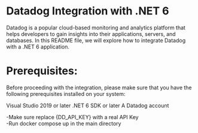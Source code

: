 # Datadog Integration with .NET 6
Datadog is a popular cloud-based monitoring and analytics platform that helps developers to gain insights into their applications, servers, and databases. In this README file, we will explore how to integrate Datadog with a .NET 6 application.

# Prerequisites:
Before proceeding with the integration, please make sure that you have the following prerequisites installed on your system:

Visual Studio 2019 or later
.NET 6 SDK or later
A Datadog account


-Make sure replace {DD_API_KEY} with a real API Key<br /> 
-Run docker compose up in the main directory 

